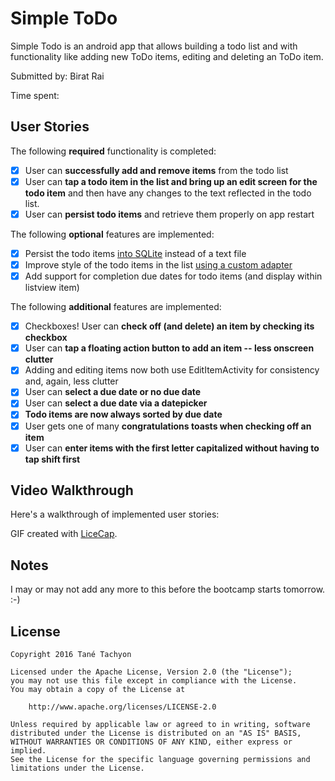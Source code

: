 # Simple ToDo

Simple Todo is an android app that allows building a todo list and with functionality like adding new ToDo items, editing and deleting an ToDo item.

Submitted by: Birat Rai

Time spent: 

## User Stories

The following **required** functionality is completed:

* [x] User can **successfully add and remove items** from the todo list
* [x] User can **tap a todo item in the list and bring up an edit screen for the todo item** and then have any changes to the text reflected in the todo list.
* [x] User can **persist todo items** and retrieve them properly on app restart

The following **optional** features are implemented:

* [x] Persist the todo items [into SQLite](http://guides.codepath.com/android/Persisting-Data-to-the-Device#sqlite) instead of a text file
* [x] Improve style of the todo items in the list [using a custom adapter](http://guides.codepath.com/android/Using-an-ArrayAdapter-with-ListView)
* [x] Add support for completion due dates for todo items (and display within listview item)

The following **additional** features are implemented:

* [x] Checkboxes! User can **check off (and delete) an item by checking its checkbox**
* [x] User can **tap a floating action button to add an item -- less onscreen clutter**
* [x] Adding and editing items now both use EditItemActivity for consistency and, again, less clutter
* [x] User can **select a due date or no due date**
* [x] User can **select a due date via a datepicker**
* [x] **Todo items are now always sorted by due date**
* [x] User gets one of many **congratulations toasts when checking off an item**
* [x] User can **enter items with the first letter capitalized without having to tap shift first**

## Video Walkthrough 

Here's a walkthrough of implemented user stories:


GIF created with [LiceCap](http://www.cockos.com/licecap/).

## Notes

I may or may not add any more to this before the bootcamp starts tomorrow. :-)

## License

    Copyright 2016 Tané Tachyon

    Licensed under the Apache License, Version 2.0 (the "License");
    you may not use this file except in compliance with the License.
    You may obtain a copy of the License at

        http://www.apache.org/licenses/LICENSE-2.0

    Unless required by applicable law or agreed to in writing, software
    distributed under the License is distributed on an "AS IS" BASIS,
    WITHOUT WARRANTIES OR CONDITIONS OF ANY KIND, either express or implied.
    See the License for the specific language governing permissions and
    limitations under the License.
